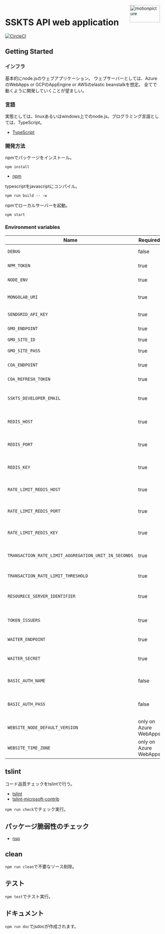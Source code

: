<img src="https://motionpicture.jp/images/common/logo_01.svg" alt="motionpicture" title="motionpicture" align="right" height="56" width="98"/>

# SSKTS API web application

[![CircleCI](https://circleci.com/gh/motionpicture/sskts-api.svg?style=svg&circle-token=9a0b1ea029ad57360986a0e17fdc74948e78575e)](https://circleci.com/gh/motionpicture/sskts-api)

## Getting Started

### インフラ
基本的にnode.jsのウェブアプリケーション。
ウェブサーバーとしては、AzureのWebApps or GCPのAppEngine or AWSのelastic beanstalkを想定。
全てで動くように開発していくことが望ましい。

### 言語
実態としては、linuxあるいはwindows上でのnode.js。プログラミング言語としては、TypeScript。

* [TypeScript](https://www.typescriptlang.org/)

### 開発方法
npmでパッケージをインストール。

```shell
npm install
```
* [npm](https://www.npmjs.com/)

typescriptをjavascriptにコンパイル。

```shell
npm run build -- -w
```

npmでローカルサーバーを起動。

```shell
npm start
```


### Environment variables

| Name                                                 | Required              | Value               | Purpose                            |
| ---------------------------------------------------- | --------------------- | ------------------- | ---------------------------------- |
| `DEBUG`                                              | false                 | sskts-api:*         | Debug                              |
| `NPM_TOKEN`                                          | true                  |                     | NPM auth token                     |
| `NODE_ENV`                                           | true                  |                     | environment name                   |
| `MONGOLAB_URI`                                       | true                  |                     | MongoDB connection URI             |
| `SENDGRID_API_KEY`                                   | true                  |                     | SendGrid API Key                   |
| `GMO_ENDPOINT`                                       | true                  |                     | GMO API endpoint                   |
| `GMO_SITE_ID`                                        | true                  |                     | GMO SiteID                         |
| `GMO_SITE_PASS`                                      | true                  |                     | GMO SitePass                       |
| `COA_ENDPOINT`                                       | true                  |                     | COA API endpoint                   |
| `COA_REFRESH_TOKEN`                                  | true                  |                     | COA API refresh token              |
| `SSKTS_DEVELOPER_EMAIL`                              | true                  |                     | 開発者通知用メールアドレス                |
| `REDIS_HOST`                                         | true                  |                     | 在庫状況保管用Redis Cache host     |
| `REDIS_PORT`                                         | true                  |                     | 在庫状況保管用Redis Cache port     |
| `REDIS_KEY`                                          | true                  |                     | 在庫状況保管用Redis Cache key      |
| `RATE_LIMIT_REDIS_HOST`                              | true                  |                     | レート制限用Redis Cache host          |
| `RATE_LIMIT_REDIS_PORT`                              | true                  |                     | レート制限用Redis Cache port          |
| `RATE_LIMIT_REDIS_KEY`                               | true                  |                     | レート制限用Redis Cache key           |
| `TRANSACTION_RATE_LIMIT_AGGREGATION_UNIT_IN_SECONDS` | true                  |                     | 進行取引レート制限単位(秒)            |
| `TRANSACTION_RATE_LIMIT_THRESHOLD`                   | true                  |                     | 進行取引レート制限閾値                |
| `RESOURECE_SERVER_IDENTIFIER`                        | true                  |                     | リソースサーバーとしての固有識別子             |
| `TOKEN_ISSUERS`                                      | true                  |                     | トークン発行者リスト(コンマつなぎ)              |
| `WAITER_ENDPOINT`                                    | true                  |                     | WAITER endpoint                    |
| `WAITER_SECRET`                                      | true                  |                     | WAITER許可証トークン秘密鍵             |
| `BASIC_AUTH_NAME`                                    | false                 |                     | Basic authentication user name     |
| `BASIC_AUTH_PASS`                                    | false                 |                     | Basic authentication user password |
| `WEBSITE_NODE_DEFAULT_VERSION`                       | only on Azure WebApps |                     | Node.js version                    |
| `WEBSITE_TIME_ZONE`                                  | only on Azure WebApps | Tokyo Standard Time |


## tslint

コード品質チェックをtslintで行う。
* [tslint](https://github.com/palantir/tslint)
* [tslint-microsoft-contrib](https://github.com/Microsoft/tslint-microsoft-contrib)

`npm run check`でチェック実行。


## パッケージ脆弱性のチェック

* [nsp](https://www.npmjs.com/package/nsp)


## clean
`npm run clean`で不要なソース削除。


## テスト
`npm test`でテスト実行。


## ドキュメント
`npm run doc`でjsdocが作成されます。
